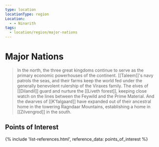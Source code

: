 ```yaml
---
type: location
locationType: region
Location:
  - - Ninarith
tags:
  - location/region/major-nations
---
```

# Major Nations

>  In the north, the three great kingdoms continue to serve as the primary economic powerhouses of the continent. [[Taleem]]'s navy patrols the seas, and their farms keep the world fed under the generally benevolent rulership of the Viraxes family. The elves of [[Dilandil]] guard and nurture the [[Liveth forest]], keeping close watch on the lines between the Feywild and the Prime Material. And the dwarves of [[K'falgaard]] have expanded out of their ancestral home in the towering Ragndaar Mountains, establishing a home in [[Zilvengrod]] in the south.

## Points of Interest

{% include 'list-references.html', reference_data: points_of_interest %}
